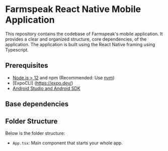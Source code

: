 # Farmspeak React Native Mobile Application

This repository contains the codebase of Farmspeak's mobile application. It provides a clear and organized structure, core dependencies, of the application. The application is built using the React Native framing using Typescript.

## Prerequisites

- [Node.js > 12](https://nodejs.org) and npm (Recommended: Use [nvm](https://github.com/nvm-sh/nvm))
- [ExpoCLI] (https://expo.dev/)
- [Android Studio and Android SDK](https://developer.android.com/studio)

## Base dependencies

## Folder Structure

Below is the folder structure:

- `App.tsx`: Main component that starts your whole app.
